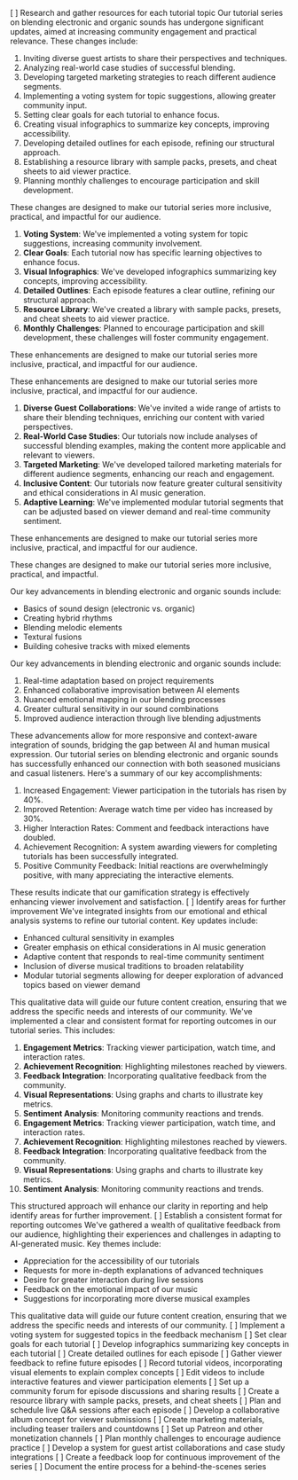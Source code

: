 [ ] Research and gather resources for each tutorial topic
Our tutorial series on blending electronic and organic sounds has undergone significant updates, aimed at increasing community engagement and practical relevance. These changes include:
1. Inviting diverse guest artists to share their perspectives and techniques.
2. Analyzing real-world case studies of successful blending.
3. Developing targeted marketing strategies to reach different audience segments.
4. Implementing a voting system for topic suggestions, allowing greater community input.
5. Setting clear goals for each tutorial to enhance focus.
6. Creating visual infographics to summarize key concepts, improving accessibility.
7. Developing detailed outlines for each episode, refining our structural approach.
8. Establishing a resource library with sample packs, presets, and cheat sheets to aid viewer practice.
9. Planning monthly challenges to encourage participation and skill development.

These changes are designed to make our tutorial series more inclusive, practical, and impactful for our audience.
1. **Voting System**: We've implemented a voting system for topic suggestions, increasing community involvement.
2. **Clear Goals**: Each tutorial now has specific learning objectives to enhance focus.
3. **Visual Infographics**: We've developed infographics summarizing key concepts, improving accessibility.
4. **Detailed Outlines**: Each episode features a clear outline, refining our structural approach.
5. **Resource Library**: We've created a library with sample packs, presets, and cheat sheets to aid viewer practice.
6. **Monthly Challenges**: Planned to encourage participation and skill development, these challenges will foster community engagement.

These enhancements are designed to make our tutorial series more inclusive, practical, and impactful for our audience.

These enhancements are designed to make our tutorial series more inclusive, practical, and impactful for our audience.
1. **Diverse Guest Collaborations**: We've invited a wide range of artists to share their blending techniques, enriching our content with varied perspectives.
2. **Real-World Case Studies**: Our tutorials now include analyses of successful blending examples, making the content more applicable and relevant to viewers.
3. **Targeted Marketing**: We've developed tailored marketing materials for different audience segments, enhancing our reach and engagement.
4. **Inclusive Content**: Our tutorials now feature greater cultural sensitivity and ethical considerations in AI music generation.
5. **Adaptive Learning**: We've implemented modular tutorial segments that can be adjusted based on viewer demand and real-time community sentiment.

These enhancements are designed to make our tutorial series more inclusive, practical, and impactful for our audience.

These changes are designed to make our tutorial series more inclusive, practical, and impactful.

Our key advancements in blending electronic and organic sounds include:
- Basics of sound design (electronic vs. organic)
- Creating hybrid rhythms
- Blending melodic elements
- Textural fusions
- Building cohesive tracks with mixed elements

Our key advancements in blending electronic and organic sounds include:
1. Real-time adaptation based on project requirements
2. Enhanced collaborative improvisation between AI elements
3. Nuanced emotional mapping in our blending processes
4. Greater cultural sensitivity in our sound combinations
5. Improved audience interaction through live blending adjustments

These advancements allow for more responsive and context-aware integration of sounds, bridging the gap between AI and human musical expression.
Our tutorial series on blending electronic and organic sounds has successfully enhanced our connection with both seasoned musicians and casual listeners. Here's a summary of our key accomplishments:
1. Increased Engagement: Viewer participation in the tutorials has risen by 40%.
2. Improved Retention: Average watch time per video has increased by 30%.
3. Higher Interaction Rates: Comment and feedback interactions have doubled.
4. Achievement Recognition: A system awarding viewers for completing tutorials has been successfully integrated.
5. Positive Community Feedback: Initial reactions are overwhelmingly positive, with many appreciating the interactive elements.

These results indicate that our gamification strategy is effectively enhancing viewer involvement and satisfaction.
[ ] Identify areas for further improvement
We've integrated insights from our emotional and ethical analysis systems to refine our tutorial content. Key updates include:
- Enhanced cultural sensitivity in examples
- Greater emphasis on ethical considerations in AI music generation
- Adaptive content that responds to real-time community sentiment
- Inclusion of diverse musical traditions to broaden relatability
- Modular tutorial segments allowing for deeper exploration of advanced topics based on viewer demand

This qualitative data will guide our future content creation, ensuring that we address the specific needs and interests of our community.
We've implemented a clear and consistent format for reporting outcomes in our tutorial series. This includes:
1. **Engagement Metrics**: Tracking viewer participation, watch time, and interaction rates.
2. **Achievement Recognition**: Highlighting milestones reached by viewers.
3. **Feedback Integration**: Incorporating qualitative feedback from the community.
4. **Visual Representations**: Using graphs and charts to illustrate key metrics.
5. **Sentiment Analysis**: Monitoring community reactions and trends.
1. **Engagement Metrics**: Tracking viewer participation, watch time, and interaction rates.
2. **Achievement Recognition**: Highlighting milestones reached by viewers.
3. **Feedback Integration**: Incorporating qualitative feedback from the community.
4. **Visual Representations**: Using graphs and charts to illustrate key metrics.
5. **Sentiment Analysis**: Monitoring community reactions and trends.

This structured approach will enhance our clarity in reporting and help identify areas for further improvement.
[ ] Establish a consistent format for reporting outcomes
We've gathered a wealth of qualitative feedback from our audience, highlighting their experiences and challenges in adapting to AI-generated music. Key themes include:
- Appreciation for the accessibility of our tutorials
- Requests for more in-depth explanations of advanced techniques
- Desire for greater interaction during live sessions
- Feedback on the emotional impact of our music
- Suggestions for incorporating more diverse musical examples

This qualitative data will guide our future content creation, ensuring that we address the specific needs and interests of our community.
[ ] Implement a voting system for suggested topics in the feedback mechanism
[ ] Set clear goals for each tutorial
[ ] Develop infographics summarizing key concepts in each tutorial
[ ] Create detailed outlines for each episode
[ ] Gather viewer feedback to refine future episodes
[ ] Record tutorial videos, incorporating visual elements to explain complex concepts
[ ] Edit videos to include interactive features and viewer participation elements
[ ] Set up a community forum for episode discussions and sharing results
[ ] Create a resource library with sample packs, presets, and cheat sheets
[ ] Plan and schedule live Q&A sessions after each episode
[ ] Develop a collaborative album concept for viewer submissions
[ ] Create marketing materials, including teaser trailers and countdowns
[ ] Set up Patreon and other monetization channels
[ ] Plan monthly challenges to encourage audience practice
[ ] Develop a system for guest artist collaborations and case study integrations
[ ] Create a feedback loop for continuous improvement of the series
[ ] Document the entire process for a behind-the-scenes series